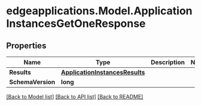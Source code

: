 # edgeapplications.Model.ApplicationInstancesGetOneResponse

## Properties

Name | Type | Description | Notes
------------ | ------------- | ------------- | -------------
**Results** | [**ApplicationInstancesResults**](ApplicationInstancesResults.md) |  | 
**SchemaVersion** | **long** |  | 

[[Back to Model list]](../README.md#documentation-for-models) [[Back to API list]](../README.md#documentation-for-api-endpoints) [[Back to README]](../README.md)

